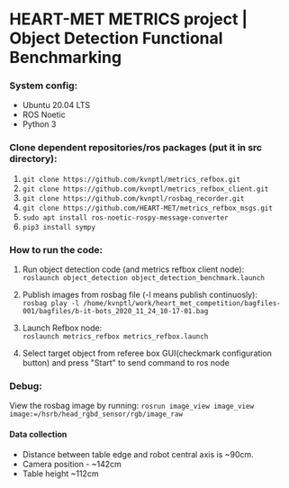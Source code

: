 # HEART-MET METRICS project | Object Detection Functional Benchmarking

### System config:
- Ubuntu 20.04 LTS
- ROS Noetic
- Python 3

### Clone dependent repositories/ros packages (put it in src directory):

1. `git clone https://github.com/kvnptl/metrics_refbox.git`
2. `git clone https://github.com/kvnptl/metrics_refbox_client.git`
3. `git clone https://github.com/kvnptl/rosbag_recorder.git`
4. `git clone https://github.com/HEART-MET/metrics_refbox_msgs.git`
5. `sudo apt install ros-noetic-rospy-message-converter`
6. `pip3 install sympy`

### How to run the code:

1. Run object detection code (and metrics refbox client node):  
`roslaunch object_detection object_detection_benchmark.launch`

2. Publish images from rosbag file (-l means publish continuosly):  
`rosbag play -l /home/kvnptl/work/heart_met_competition/bagfiles-001/bagfiles/b-it-bots_2020_11_24_10-17-01.bag`

3. Launch Refbox node:  
`roslaunch metrics_refbox metrics_refbox.launch`

4. Select target object from referee box GUI(checkmark configuration button) and press "Start" to send command to ros node

### Debug:  

View the rosbag image by running: 
`rosrun image_view image_view image:=/hsrb/head_rgbd_sensor/rgb/image_raw`


#### Data collection

- Distance between table edge and robot central axis is ~90cm.
- Camera position - ~142cm
- Table height ~112cm